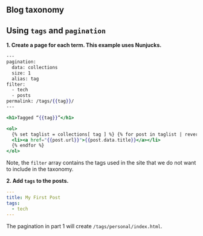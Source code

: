 ## Blog taxonomy

## Using `tags` and `pagination`

**1\. Create a page for each term. This example uses Nunjucks.**

```hbs
---
pagination: 
  data: collections
  size: 1
  alias: tag
filter:
  - tech
  - posts
permalink: /tags/{{tag}}/
---

<h1>Tagged “{{tag}}”</h1>

<ol>
  {% set taglist = collections[ tag ] %} {% for post in taglist | reverse %}
  <li><a href="{{post.url}}">{{post.data.title}}</a></li>
  {% endfor %}
</ol>
```

Note, the `filter` array contains the tags used in the site that we do not want to include in the taxonomy.

**2\. Add `tags` to the posts.**

```yaml
---
title: My First Post
tags:
  - tech
---
```

The pagination in part 1 will create `/tags/personal/index.html`.
